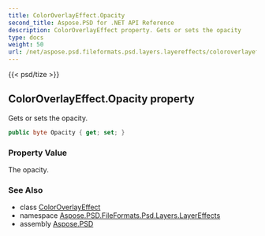 ```yaml
---
title: ColorOverlayEffect.Opacity
second_title: Aspose.PSD for .NET API Reference
description: ColorOverlayEffect property. Gets or sets the opacity
type: docs
weight: 50
url: /net/aspose.psd.fileformats.psd.layers.layereffects/coloroverlayeffect/opacity/
---
```

{{< psd/tize >}}
## ColorOverlayEffect.Opacity property

Gets or sets the opacity.

```csharp
public byte Opacity { get; set; }
```

### Property Value

The opacity.

### See Also

* class [ColorOverlayEffect](../)
* namespace [Aspose.PSD.FileFormats.Psd.Layers.LayerEffects](../../coloroverlayeffect/)
* assembly [Aspose.PSD](../../../)


